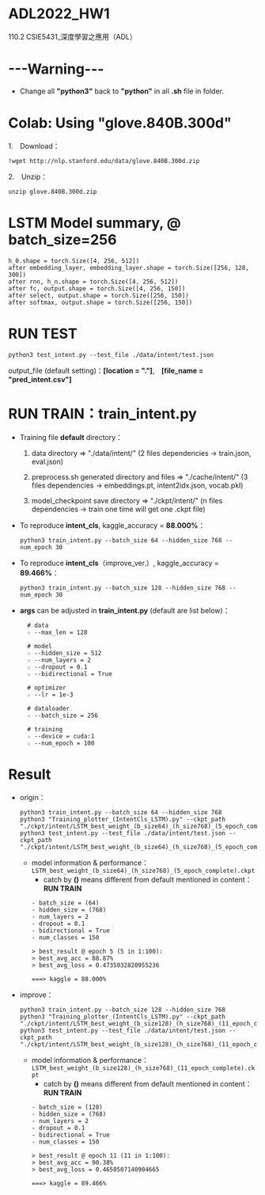 # ADL2022_HW1
110.2 CSIE5431_深度學習之應用（ADL）


# ---Warning--- 
- Change all **"python3"** back to **"python"** in all **.sh** file in folder.


# Colab: Using "glove.840B.300d"
1.　Download：

    !wget http://nlp.stanford.edu/data/glove.840B.300d.zip
2.　Unzip：

    unzip glove.840B.300d.zip


# LSTM Model summary, @ batch_size=256 
    h_0.shape = torch.Size([4, 256, 512])
    after embedding_layer, embedding_layer.shape = torch.Size([256, 128, 300])
    after rnn, h_n.shape = torch.Size([4, 256, 512])
    after fc, output.shape = torch.Size([4, 256, 150])
    after select, output.shape = torch.Size([256, 150])
    after softmax, output.shape = torch.Size([256, 150])


# RUN TEST
    python3 test_intent.py --test_file ./data/intent/test.json

output_file (default setting)：**[location = "."]**,　**[file_name = "pred_intent.csv"]**


# RUN TRAIN：train_intent.py
- Training file **default** directory：

  1. data directory => "./data/intent/" (2 files dependencies → train.json, eval.json)

  2. preprocess.sh generated directory and files => "./cache/intent/" (3 files dependencies → embeddings.pt, intent2idx.json, vocab.pkl)

  3. model_checkpoint save directory => "./ckpt/intent/" (n files dependencies → train one time will get one .ckpt file)

- To reproduce **intent_cls**, kaggle_accuracy = **88.000%**：

      python3 train_intent.py --batch_size 64 --hidden_size 768 --num_epoch 30

- To reproduce **intent_cls**（improve_ver.）, kaggle_accuracy = **89.466%**：

      python3 train_intent.py --batch_size 128 --hidden_size 768 --num_epoch 30

- **args** can be adjusted in **train_intent.py** (default are list below)：
  ```
    # data
    ☆ --max_len = 128

    # model
    ☆ --hidden_size = 512
    ☆ --num_layers = 2
    ☆ --dropout = 0.1
    ☆ --bidirectional = True
    
    # optimizer
    ☆ --lr = 1e-3

    # dataloader
    ☆ --batch_size = 256

    # training
    ☆ --device = cuda:1
    ☆ --num_epoch = 100
  ```


# Result
- origin：

      python3 train_intent.py --batch_size 64 --hidden_size 768
      python3 "Training_plotter_(IntentCls_LSTM).py" --ckpt_path "./ckpt/intent/LSTM_best_weight_(b_size64)_(h_size768)_(5_epoch_complete).ckpt"
      python3 test_intent.py --test_file ./data/intent/test.json --ckpt_path "./ckpt/intent/LSTM_best_weight_(b_size64)_(h_size768)_(5_epoch_complete).ckpt"

  - model information & performance：```LSTM_best_weight_(b_size64)_(h_size768)_(5_epoch_complete).ckpt```
    - catch by **()** means different from default mentioned in content：**RUN TRAIN** 
    ```
    - batch_size = (64)
    - hidden_size = (768)
    - num_layers = 2
    - dropout = 0.1
    - bidirectional = True
    - num_classes = 150
    
    > best_result @ epoch 5 (5 in 1:100):
    > best_avg_acc = 88.87%
    > best_avg_loss = 0.4735032820955236
    
    ===> kaggle = 88.000%
    ```
- improve：

      python3 train_intent.py --batch_size 128 --hidden_size 768
      python3 "Training_plotter_(IntentCls_LSTM).py" --ckpt_path "./ckpt/intent/LSTM_best_weight_(b_size128)_(h_size768)_(11_epoch_complete).ckpt"
      python3 test_intent.py --test_file ./data/intent/test.json --ckpt_path "./ckpt/intent/LSTM_best_weight_(b_size128)_(h_size768)_(11_epoch_complete).ckpt"
  - model information & performance：```LSTM_best_weight_(b_size128)_(h_size768)_(11_epoch_complete).ckpt```
    - catch by **()** means different from default mentioned in content：**RUN TRAIN**
    ```
    - batch_size = (128)
    - hidden_size = (768)
    - num_layers = 2
    - dropout = 0.1
    - bidirectional = True
    - num_classes = 150

    > best_result @ epoch 11 (11 in 1:100):
    > best_avg_acc = 90.38%
    > best_avg_loss = 0.4650507140904665

    ===> kaggle = 89.466%
    ```